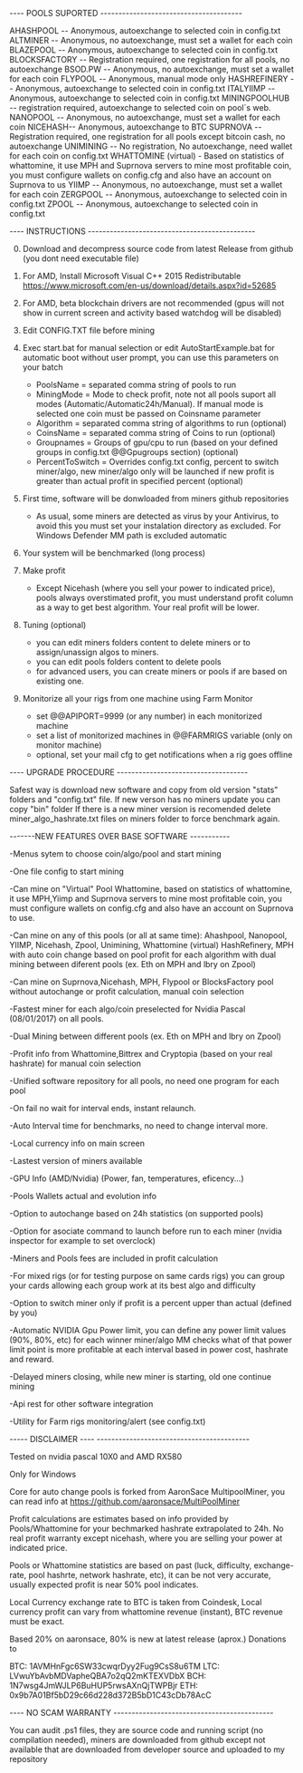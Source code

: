 ﻿---- POOLS SUPORTED ---------------------------------------

AHASHPOOL -- Anonymous, autoexchange to selected coin in config.txt
ALTMINER -- Anonymous, no autoexchange, must set a wallet for each coin
BLAZEPOOL -- Anonymous, autoexchange to selected coin in config.txt
BLOCKSFACTORY -- Registration required, one registration for all pools, no autoexchange
BSOD.PW -- Anonymous, no autoexchange, must set a wallet for each coin
FLYPOOL -- Anonymous, manual mode only
HASHREFINERY -- Anonymous, autoexchange to selected coin in config.txt
ITALYIIMP -- Anonymous, autoexchange to selected coin in config.txt
MININGPOOLHUB -- registration required, autoexchange to selected coin on pool´s web.
NANOPOOL -- Anonymous, no autoexchange, must set a wallet for each coin
NICEHASH-- Anonymous, autoexchange to BTC
SUPRNOVA -- Registration required, one registration for all pools except bitcoin cash, no autoexchange
UNIMINING -- No registration, No autoexchange, need wallet for each coin on config.txt
WHATTOMINE (virtual) - Based on statistics of whattomine, it use MPH and Suprnova servers to mine most profitable coin, you must configure wallets on config.cfg and also have an account on Suprnova to us
YIIMP -- Anonymous, no autoexchange, must set a wallet for each coin
ZERGPOOL -- Anonymous, autoexchange to selected coin in config.txt
ZPOOL -- Anonymous, autoexchange to selected coin in config.txt


---- INSTRUCTIONS ----------------------------------------------

0. Download and decompress source code from latest Release from github (you dont need executable file)

1. For AMD, Install Microsoft Visual C++ 2015 Redistributable https://www.microsoft.com/en-us/download/details.aspx?id=52685

2. For AMD, beta blockchain drivers are not recommended (gpus will not show in current screen and activity based watchdog will be disabled)

3. Edit CONFIG.TXT file before mining

4. Exec start.bat for manual selection or edit AutoStartExample.bat for automatic boot without user prompt, you can use this parameters on your batch
    - PoolsName = separated comma string of pools to run 
	- MiningMode = Mode to check profit, note not all pools suport all modes (Automatic/Automatic24h/Manual). If manual mode is selected one coin must be passed on Coinsname parameter
	- Algorithm = separated comma string of algorithms to run (optional)
    - CoinsName = separated comma string of Coins to run (optional)
    - Groupnames = Groups of gpu/cpu to run (based on your defined groups in config.txt @@Gpugroups section) (optional)
	- PercentToSwitch = Overrides config.txt config, percent to switch miner/algo, new miner/algo only will be launched if new profit is greater than actual profit in specified percent (optional)
 

5. First time, software will be donwloaded from miners github repositories
	- As usual, some miners are detected as virus by your Antivirus, to avoid this you must set your instalation directory as excluded. For Windows Defender MM path is excluded automatic

6. Your system will be benchmarked (long process)
 
7. Make profit
	- Except Nicehash (where you sell your power to indicated price), pools always overstimated profit, you must understand profit column as a way to get best algorithm. Your real profit will be lower.

8. Tuning (optional)
	- you can edit miners folders content to delete miners or to assign/unassign algos to miners. 
	- you can edit pools folders content to delete pools
	- for advanced users, you can create miners or pools if are based on existing one.

9. Monitorize all your rigs from one machine using Farm Monitor	
	- set @@APIPORT=9999 (or any number) in each monitorized machine
	- set a list of monitorized machines in  @@FARMRIGS variable (only on monitor machine)
	- optional, set your mail cfg to get notifications when a rig goes offline
	



---- UPGRADE PROCEDURE ------------------------------------

Safest way is download new software and copy from old version "stats" folders and "config.txt" file.
If new verson has no miners update you can copy "bin" folder
If there is a new miner version is recomended delete miner_algo_hashrate.txt files on miners folder to force benchmark again.


-------NEW FEATURES OVER BASE SOFTWARE -----------

-Menus sytem to choose coin/algo/pool and start mining

-One file config to start mining

-Can mine on "Virtual" Pool Whattomine, based on statistics of whattomine, it use MPH,Yiimp and Suprnova servers to mine most profitable coin, you must configure wallets on config.cfg and also have an account on Suprnova to use. 

-Can mine on any of this pools (or all at same time): Ahashpool, Nanopool, YIIMP, Nicehash, Zpool, Unimining, Whattomine (virtual) HashRefinery, MPH with auto coin change based on pool profit for each algorithm with dual mining between diferent pools (ex. Eth on MPH and lbry on Zpool)

-Can mine on Suprnova,Nicehash, MPH, Flypool or BlocksFactory pool without autochange or profit calculation, manual coin selection

-Fastest miner for each algo/coin preselected for Nvidia Pascal (08/01/2017) on all pools.

-Dual Mining between different pools (ex. Eth on MPH and lbry on Zpool)

-Profit info from Whattomine,Bittrex and Cryptopia (based on your real hashrate) for manual coin selection

-Unified software repository for all pools, no need one program for each pool

-On fail no wait for interval ends, instant relaunch.

-Auto Interval time for benchmarks, no need to change interval more.

-Local currency info on main screen

-Lastest version of miners available

-GPU Info (AMD/Nvidia) (Power, fan, temperatures, eficency...)

-Pools Wallets actual and evolution info
 
-Option to autochange based on 24h statistics (on supported pools)

-Option for asociate command to launch before run to each miner (nvidia inspector for example to set overclock)

-Miners and Pools fees are included in profit calculation

-For mixed rigs (or for testing purpose on same cards rigs) you can group your cards allowing each group work at its best algo and difficulty

-Option to switch miner only if profit is a percent upper than actual (defined by you)

-Automatic NVIDIA Gpu Power limit, you can define any power limit values (90%, 80%, etc) for each winner miner/algo MM checks what of that power limit point is more profitable at each interval based in power cost, hashrate and reward.

-Delayed miners closing, while new miner is starting, old one continue mining

-Api rest for other software integration

-Utility for Farm rigs monitoring/alert (see config.txt)

----- DISCLAIMER ---- ------------------------------------------

Tested on nvidia pascal 10X0 and AMD RX580

Only for Windows

Core for auto change pools is forked from AaronSace MultipoolMiner, you can read info at https://github.com/aaronsace/MultiPoolMiner

Profit calculations are estimates based on info provided by Pools/Whattomine for your bechmarked hashrate extrapolated to 24h. No real profit warranty except nicehash, where you are selling your power at indicated price.

Pools or Whattomine statistics are based on past (luck, difficulty, exchange-rate, pool hashrte, network hashrate, etc), it can be not very accurate, usually expected profit is near 50% pool indicates.

Local Currency exchange rate to BTC is taken from Coindesk, Local currency profit can vary from whattomine revenue (instant), BTC revenue must be exact.


Based 20% on aaronsace, 80% is new at latest release (aprox.) Donations to

BTC: 1AVMHnFgc6SW33cwqrDyy2Fug9CsS8u6TM
LTC: LVwuYbAvbMDVapheQBA7o2qQ2mKTEXVDbX
BCH: 1N7wsg4JmWJLP6BuHUP5rwsAXnQjTWPBjr
ETH: 0x9b7A01Bf5bD29c66d228d372B5bD1C43cDb78AcC




---- NO SCAM WARRANTY --------------------------------------------

You can audit .ps1 files, they are source code and running script (no compilation needed), miners are downloaded from github except not available that are downloaded from developer source and uploaded to my repository


